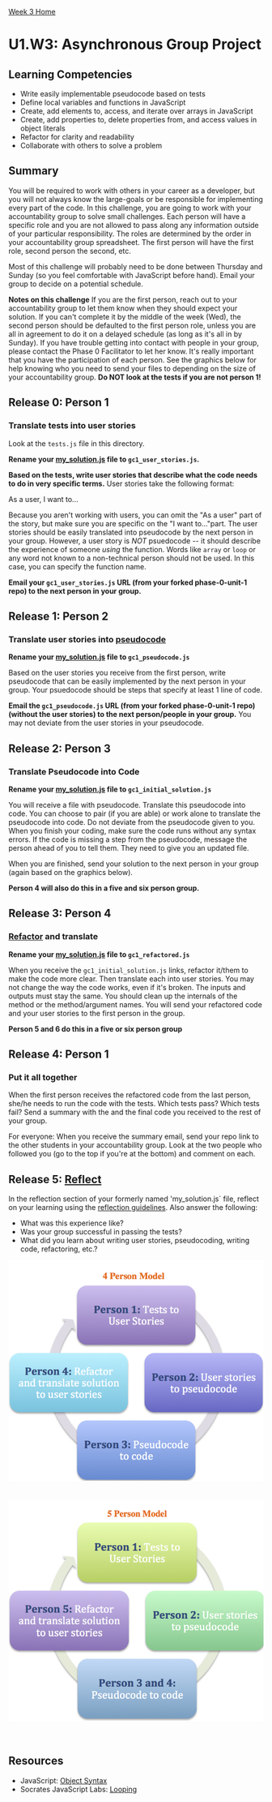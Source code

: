 [Week 3 Home](../)

# U1.W3: Asynchronous Group Project

## Learning Competencies
- Write easily implementable pseudocode based on tests
- Define local variables and functions in JavaScript
- Create, add elements to, access, and iterate over arrays in JavaScript
- Create, add properties to, delete properties from, and access values in object literals
- Refactor for clarity and readability
- Collaborate with others to solve a problem

## Summary
You will be required to work with others in your career as a developer, but you will not always know the large-goals or be responsible for implementing every part of the code. In this challenge, you are going to work with your accountability group to solve small challenges. Each person will have a specific role and you are not allowed to pass along any information outside of your particular responsibility. The roles are determined by the order in your accountability group spreadsheet. The first person will have the first role, second person the second, etc. 

Most of this challenge will probably need to be done between Thursday and Sunday (so you feel comfortable with JavaScript before hand). Email your group to decide on a potential schedule. 

**Notes on this challenge**
If you are the first person, reach out to your accountability group to let them know when they should expect your solution. If you can't complete it by the middle of the week (Wed), the second person should be defaulted to the first person role, unless you are all in agreement to do it on a delayed schedule (as long as it's all in by Sunday). If you have trouble getting into contact with people in your group, please contact the Phase 0 Facilitator to let her know. It's really important that you have the participation of each person. See the graphics below for help knowing who you need to send your files to depending on the size of your accountability group. **Do NOT look at the tests if you are not person 1!**

## Release 0: Person 1 
### Translate tests into user stories

Look at the `tests.js` file in this directory. 

**Rename your [my_solution.js](./my_solution.js) file to `gc1_user_stories.js`.**

**Based on the tests, write user stories that describe what the code needs to do in very specific terms.** User stories take the following format:

As a user, I want to...

Because you aren't working with users, you can omit the "As a user" part of the story, but make sure you are specific on the "I want to..."part. The user stories should be easily translated into pseudocode by the next person in your group.  However, a user story is *NOT* psuedocode -- it should describe the experience of someone *using* the function.  Words like `array` or `loop` or any word not known to a non-technical person should not be used.  In this case, you can specify the function name.

**Email your `gc1_user_stories.js` URL (from your forked phase-0-unit-1 repo) to the next person in your group.**

## Release 1: Person 2
### Translate user stories into [pseudocode](https://github.com/Devbootcamp/phase-0-handbook/blob/master/coding-references/pseudocode.md) 
**Rename your [my_solution.js](./my_solution.js) file to `gc1_pseudocode.js`**

Based on the user stories you receive from the first person, write pseudocode that can be easily implemented by the next person in your group.  Your psuedocode should be steps that specify at least 1 line of code.

**Email the `gc1_pseudocode.js` URL (from your forked phase-0-unit-1 repo) (without the user stories) to the next person/people in your group.** You may not deviate from the user stories in your pseudocode.

## Release 2: Person 3 
### Translate Pseudocode into Code
**Rename your [my_solution.js](./my_solution.js) file to  `gc1_initial_solution.js`**

You will receive a file with pseudocode. Translate this pseudocode into code. You can choose to pair (if you are able) or work alone to translate the pseudocode into code. Do not deviate from the pseudocode given to you. 
When you finish your coding, make sure the code runs without any syntax errors. If the code is missing a step from the pseudocode, message the person ahead of you to tell them. They need to give you an updated file. 

When you are finished, send your solution to the next person in your group (again based on the graphics below). 

**Person 4 will also do this in a five and six person group.**

## Release 3: Person 4 
### [Refactor](https://github.com/Devbootcamp/phase-0-handbook/blob/master/coding-references/refactoring.md) and translate
**Rename your [my_solution.js](./my_solution.js) file to `gc1_refactored.js`**

When you receive the `gc1_initial_solution.js` links, refactor it/them to make the code more clear. Then translate each into user stories. You may not change the way the code works, even if it's broken. The inputs and outputs must stay the same. You should clean up the internals of the method or the method/argument names. You will send your refactored code and your user stories to the first person in the group.

**Person 5 and 6 do this in a five or six person group**

## Release 4: Person 1 
### Put it all together

When the first person receives the refactored code from the last person, she/he needs to run the code with the tests. Which tests pass? Which tests fail? Send a summary with the and the final code you received to the rest of your group. 

For everyone: When you receive the summary email, send your repo link to the other students in your accountability group. Look at the two people who followed you (go to the top if you're at the bottom) and comment on each. 

## Release 5: [Reflect](https://github.com/Devbootcamp/phase-0-handbook/blob/master/coding-references/reflection-guidelines.md)
In the reflection section of your formerly named 'my_solution.js` file, reflect on your learning using the [reflection guidelines](https://github.com/Devbootcamp/phase-0-handbook/blob/master/coding-references/reflection-guidelines.md). Also answer the following:
- What was this experience like? 
- Was your group successful in passing the tests? 
- What did you learn about writing user stories, pseudocoding, writing code, refactoring, etc.?


![4_person.jpg](/week-3/imgs/4_person.jpg)<br><br><br>
![5_person.jpg](/week-3/imgs/5_person.jpg)<br><br><br>
<!-- ![6_person.jpg](/week_3/imgs/6_person.jpg)<br><br><br> -->

## Resources
- JavaScript: [Object Syntax](http://www.sitepoint.com/back-to-basics-javascript-object-syntax/)
- Socrates JavaScript Labs: [Looping](https://socrates.devbootcamp.com/labs/javascript/loops/looping-basics)
